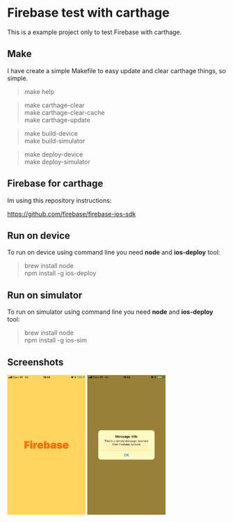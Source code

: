 # Firebase test with carthage

This is a example project only to test Firebase with carthage.  

## Make

I have create a simple Makefile to easy update and clear carthage things, so simple.

> make help  

> make carthage-clear  
> make carthage-clear-cache  
> make carthage-update  

> make build-device  
> make build-simulator  

> make deploy-device  
> make deploy-simulator  

## Firebase for carthage

Im using this repository instructions:  

https://github.com/firebase/firebase-ios-sdk

## Run on device

To run on device using command line you need **node** and **ios-deploy** tool:

> brew install node  
> npm install -g ios-deploy  

## Run on simulator

To run on simulator using command line you need **node** and **ios-deploy** tool:

> brew install node  
> npm install -g ios-sim  

## Screenshots

<img src="extras/images/ss001.png" width="180">  

<img src="extras/images/ss002.png" width="180">  